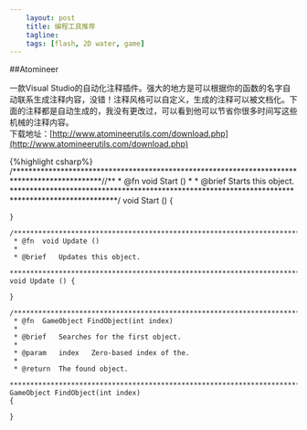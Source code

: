 ```yaml
---
    layout: post
    title: 编程工具推荐
    tagline:
    tags: [flash, 2D water, game] 
---
```


##Atomineer

一款Visual Studio的自动化注释插件。强大的地方是可以根据你的函数的名字自动联系生成注释内容，没错！注释风格可以自定义，生成的注释可以被文档化。下面的注释都是自动生成的，我没有更改过，可以看到他可以节省你很多时间写这些机械的注释内容。</br>
下载地址：[http://www.atomineerutils.com/download.php](http://www.atomineerutils.com/download.php)


{%highlight csharp%}
    /**********************************************************************************************//**
     * @fn  void Start ()
     *
     * @brief   Starts this object.
     **************************************************************************************************/
    void Start () {
    
    }

    /**********************************************************************************************//**
     * @fn  void Update ()
     *
     * @brief   Updates this object.
     **************************************************************************************************/
    void Update () {
    
    }

    /**********************************************************************************************//**
     * @fn  GameObject FindObject(int index)
     *
     * @brief   Searches for the first object.
     *
     * @param   index   Zero-based index of the.
     *
     * @return  The found object.
     **************************************************************************************************/
    GameObject FindObject(int index)
    {

    }



